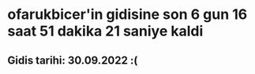 # ofarukbicer'in gidisine son 6 gun 16 saat 51 dakika 21 saniye kaldi

## Gidis tarihi: 30.09.2022 :(